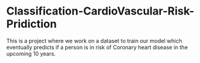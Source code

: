 # Classification-CardioVascular-Risk-Pridiction
This is a project where we work on a dataset to train our model which eventually predicts if a person is in risk of Coronary heart disease in the upcoming 10 years.
